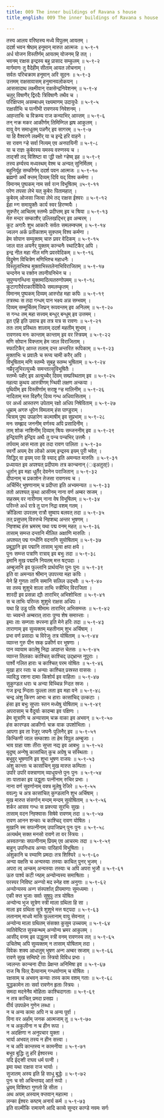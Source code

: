 ```yaml
---
title: 009 The inner buildings of Ravana s house
title_english: 009 The inner buildings of Ravana s house

---
```


<div class="audioEmbed"  caption="श्रीराम-हरिसीताराममूर्ति-घनपाठिभ्यां वचनम्" src="https://archive.org/download/Ramayana-recitation-Sriram-harisItArAmamUrti-Ghanapaati-v2/Kanda_5/Kanda_5_SK-009-The_inner_buildings_of_Ravana_s_house.mp3"></div>

तस्य आलय वरिष्ठस्य मध्ये विपुलम् आयतम् ।  
ददर्श भवन श्रेष्ठम् हनूमान् मारुत आत्मजः ॥ ५-९-१  
अर्ध योजन विस्तीर्णम् आयतम् योजनम् हि तत् ।  
भवनम् राक्षस इन्द्रस्य बहु प्रासाद सम्कुलम् ॥ ५-९-२  
मार्गमाणः तु वैदेहीम् सीताम् आयत लोचनाम् ।  
सर्वतः परिचक्राम हनूमान् अरि सूदनः ॥ ५-९-३  
उत्तमम् राक्षसावासम् हनुमानवलोकयन् ।  
आससादाथ लक्ष्मीवान् राक्षसेन्द्रनिवेशनम् ॥ ५-९-४  
चतुर् विषाणैर् द्विरदैः त्रिविषाणैः तथैव च ।  
परिक्षिप्तम् असम्बाधम् रक्ष्यमाणम् उदायुधैः ॥ ५-९-५  
राक्षसीभिः च पत्नीभी रावणस्य निवेशनम् ।  
आह्ऱ्ताभिः च विक्रम्य राज कन्याभिर् आव्ऱ्तम् ॥ ५-९-६  
तन् नक्र मकर आकीर्णम् तिमिम्गिल झष आकुलम् ।  
वायु वेग समाधूतम् पन्नगैर् इव सागरम् ॥ ५-९-७  
या हि वैश्वरणे लक्ष्मीर् या च इन्द्रे हरि वाहने ।  
सा रावण ग्ऱ्हे सर्वा नित्यम् एव अनपायिनी ॥ ५-९-८  
या च राज्ञः कुबेरस्य यमस्य वरुणस्य च ।  
ताद्ऱ्शी तद् विशिष्टा वा ऱ्द्धी रक्षो ग्ऱ्हेष्व् इह ॥ ५-९-९  
तस्य हर्म्यस्य मध्यस्थम् वेश्म च अन्यत् सुनिर्मितम् ।  
बहुनिर्यूह सम्कीर्णम् ददर्श पवन आत्मजः ॥ ५-९-१०  
ब्रह्मणो अर्थे क्ऱ्तम् दिव्यम् दिवि यद् विश्व कर्मणा ।  
विमानम् पुष्पकम् नाम सर्व रत्न विभूषितम् ॥५-९-११  
परेण तपसा लेभे यत् कुबेरः पितामहात् ।  
कुबेरम् ओजसा जित्वा लेभे तद् राक्षस ईश्वरः ॥ ५-९-१२  
ईहा म्ऱ्ग समायुक्तैः कार्य स्वर हिरण्मयैः ।  
सुक्ऱ्तैर् आचितम् स्तम्भैः प्रदीप्तम् इव च श्रिया ॥ ५-९-१३  
मेरु मन्दर सम्काशैर् उल्लिखद्भिर् इव अम्बरम् ।  
कूट अगारैः शुभ आकारैः सर्वतः समलम्क्ऱ्तम् ॥ ५-९-१४  
ज्वलन अर्क प्रतीकाशम् सुक्ऱ्तम् विश्व कर्मणा ।  
हेम सोपान सम्युक्तम् चारु प्रवर वेदिकम् ॥ ५-९-१५  
जाल वात अयनैर् युक्तम् कान्चनैः स्थाटिकैर् अपि ।  
इन्द्र नील महा नील मणि प्रवरवेदिकम् ॥ ५-९-१६  
विद्रुमेण विचित्रेण मणिभिश्च महाधनैः ।  
विस्तुलाभिश्च मुक्ताभिस्तलेनाभिविराजितम् ॥ ५-९-१७  
चन्दनेन च रक्तेन तपनीयनिभेन च ।  
सुपुण्यगन्धिना युक्तमादित्यतरुणोपमम् ॥ ५-९-१८  
कूटागारैर्वराकारैर्विविधैः समलम्कृतम् ।  
विमानम् पुष्पकम् दिव्यम् आरुरोह महा कपिः ॥ ५-९-१९  
तत्रस्थः स तदा गन्धम् पान भक्ष्य अन्न सम्भवम् ।  
दिव्यम् सम्मूर्चितम् जिघ्रन् रूपवन्तम् इव अनिलम् ॥ ५-९-२०  
स गन्धः तम् महा सत्त्वम् बन्धुर् बन्धुम् इव उत्तमम् ।  
इत एहि इति उवाच इव तत्र यत्र स रावणः ॥ ५-९-२१  
ततः ताम् प्रस्थितः शालाम् ददर्श महतीम् शुभाम् ।  
रावणस्य मनः कान्ताम् कान्ताम् इव वर स्त्रियम् ॥ ५-९-२२  
मणि सोपान विक्ऱ्ताम् हेम जाल विराजिताम् ।  
स्फाटिकैर् आव्ऱ्त तलाम् दन्त अन्तरित रूपिकाम् ॥ ५-९-२३  
मुक्ताभिः च प्रवालैः च रूप्य चामी करैर् अपि ।  
विभूषिताम् मणि स्तम्भैः सुबहु स्तम्भ भूषिताम् ॥ ५-९-२४  
नम्रैरृजुभिरत्युच्चैः समन्तात्सुविभूषितैः ।  
स्तम्भैः पक्षैर् इव अत्युच्चैर् दिवम् सम्प्रस्थिताम् इव ॥ ५-९-२५  
महत्या कुथय आस्त्रीणम् प्ऱ्थिवी लक्षण अन्कया ।  
पृथिवीम् इव विस्तीर्णाम् सराष्ट्र ग्ऱ्ह मालिनीम् ॥ ५-९-२६  
नादिताम् मत्त विहगैर् दिव्य गन्ध अधिवासिताम् ।  
पर अर्ध्य आस्तरण उपेताम् रक्षो अधिप निषेविताम् ॥ ५-९-२७  
धूम्राम् अगरु धूपेन विमलाम् हंस पाण्डुराम् ।  
चित्राम् पुष्प उपहारेण कल्माषीम् इव सुप्रभाम् ॥ ५-९-२८  
मनः सम्ह्लाद जननीम् वर्णस्य अपि प्रसादिनीम् ।  
ताम् शोक नाशिनीम् दिव्याम् श्रियः सम्जननीम् इव ॥ ५-९-२९  
इन्द्रियाणि इन्द्रिय अर्थैः तु पन्च पन्चभिर् उत्तमैः ।  
तर्पयाम् आस माता इव तदा रावण पालिता ॥ ५-९-३०  
स्वर्गो अयम् देव लोको अयम् इन्द्रस्य इयम् पुरी भवेत् ।  
सिद्धिर् वा इयम् परा हि स्याद् इति अमन्यत मारुतिः ॥ ५-९-३१  
प्रध्यायत इव अपश्यत् प्रदीपामः तत्र कान्चनान् (ःइअतुस्!)।  
धूर्तान् इव महा धूर्तैर् देवनेन पराजितान् ॥ ५-९-३२  
दीपानाम् च प्रकाशेन तेजसा रावणस्य च ।  
अर्चिर्भिर् भूषणानाम् च प्रदीप्ता इति अभ्यमन्यत ॥ ५-९-३३  
ततो अपश्यत् कुथा आसीनम् नाना वर्ण अम्बर स्रजम् ।  
सहस्रम् वर नारीणाम् नाना वेष विभूषितम् ॥ ५-९-३४  
परिव्ऱ्त्ते अर्ध रात्रे तु पान निद्रा वशम् गतम् ।  
क्रीडित्वा उपरतम् रात्रौ सुष्वाप बलवत् तदा ॥ ५-९-३५  
तत् प्रसुप्तम् विरुरुचे निह्शब्द अन्तर भूषणम् ।  
निह्शब्द हंस भ्रमरम् यथा पद्म वनम् महत् ॥ ५-९-३६  
तासाम् सम्व्ऱ्त दन्तानि मीलित अक्षाणि मारुतिः ।  
अपश्यत् पद्म गन्धीनि वदनानि सुयोषिताम् ॥ ५-९-३७  
प्रबुद्धानि इव पद्मानि तासाम् भूत्वा क्षपा क्षये ।  
पुनः सम्व्ऱ्त पत्राणि रात्राव् इव बभुः तदा ॥ ५-९-३८  
इमानि मुख पद्मानि नियतम् मत्त षट्पदाः ।  
अम्बुजानि इव फुल्लानि प्रार्थयन्ति पुनः पुनः ॥ ५-९-३९  
इति वा अमन्यत श्रीमान् उपपत्त्या महा कपिः ।  
मेने हि गुणतः तानि समानि सलिल उद्भवैः ॥ ५-९-४०  
सा तस्य शुशुभे शाला ताभिः स्त्रीभिर् विराजिता ।  
शारदी इव प्रसन्ना द्यौः ताराभिर् अभिशोभिता ॥ ५-९-४१  
स च ताभिः परिव्ऱ्तः शुशुभे राक्षस अधिपः ।  
यथा हि उडु पतिः श्रीमामः ताराभिर् अभिसम्व्ऱ्तः ॥ ५-९-४२  
याः च्यवन्ते अम्बरात् ताराः पुण्य शेष समाव्ऱ्ताः ।  
इमाः ताः सम्गताः क्ऱ्त्स्ना इति मेने हरिः तदा ॥ ५-९-४३  
ताराणाम् इव सुव्यक्तम् महतीनाम् शुभ अर्चिषाम् ।  
प्रभा वर्ण प्रसादाः च विरेजुः तत्र योषिताम् ॥ ५-९-४४  
व्याव्ऱ्त्त गुरु पीन स्रक् प्रकीर्ण वर भूषणाः ।  
पान व्यायाम कालेषु निद्रा अपह्ऱ्त चेतसः ॥ ५-९-४५  
व्याव्ऱ्त्त तिलकाः काश्चित् काश्चिद् उद्भ्रान्त नूपुराः ।  
पार्श्वे गलित हाराः च काश्चित् परम योषितः ॥ ५-९-४६  
मुखा हार व्ऱ्ताः च अन्याः काश्चित् प्रस्रस्त वाससः ।  
व्याविद्ध रशना दामाः किशोर्य इव वाहिताः ॥ ५-९-४७  
सुकुण्डल धराः च अन्या विच्चिन्न म्ऱ्दित स्रजः ।  
गज इन्द्र म्ऱ्दिताः फुल्ला लता इव महा वने ॥ ५-९-४८  
चन्द्र अंशु किरण आभाः च हाराः कासांचिद् उत्कटाः ।  
हंसा इव बभुः सुप्ताः स्तन मध्येषु योषिताम् ॥ ५-९-४९  
अपरासाम् च वैदूर्याः कादम्बा इव पक्षिणः ।  
हेम सूत्राणि च अन्यासाम् चक्र वाका इव अभवन् ॥ ५-९-५०  
हंस कारण्डव आकीर्णाः चक्र वाक उपशोभिताः ।  
आपगा इव ता रेजुर् जघनैः पुलिनैर् इव ॥ ५-९-५१  
किन्किणी जाल सम्काशाः ता हेम विपुल अम्बुजाः ।  
भाव ग्राहा यशः तीराः सुप्ता नद्य इव आबभुः ॥ ५-९-५२  
मृदुष्व् अन्गेषु कासांचित् कुच अग्रेषु च संस्थिताः ।  
बभूवुर् भूषणानि इव शुभा भूषण राजयः ॥ ५-९-५३  
अंशु कान्ताः च कासांचिन् मुख मारुत कम्पिताः ।  
उपरि उपरि वक्त्राणाम् व्याधूयन्ते पुनः पुनः ॥ ५-९-५४  
ताः पाताका इव उद्धूताः पत्नीनाम् रुचिर प्रभाः ।  
नाना वर्ण सुवर्णानाम् वक्त्र मूलेषु रेजिरे ॥ ५-९-५५  
ववल्गुः च अत्र कासांचित् कुण्डलानि शुभ अर्चिषाम् ।  
मुख मारुत संसर्गान् मन्दम् मन्दम् सुयोषिताम् ॥ ५-९-५६  
शर्कर आसव गन्धः स प्रक्ऱ्त्या सुरभिः सुखः ।  
तासाम् वदन निह्श्वासः सिषेवे रावणम् तदा ॥ ५-९-५७  
रावण आनन शन्काः च काश्चिद् रावण योषितः ।  
मुखानि स्म सपत्नीनाम् उपाजिघ्रन् पुनः पुनः ॥ ५-९-५८  
अत्यर्थम् सक्त मनसो रावणे ता वर स्त्रियः ।  
अस्वतन्त्राः सपत्नीनाम् प्रियम् एव आचरमः तदा ॥ ५-९-५९  
बाहून् उपनिधाय अन्याः पारिहार्य विभूषिताः ।  
अंशुकानि च रम्याणि प्रमदाः तत्र शिश्यिरे ॥ ५-९-६०  
अन्या वक्षसि च अन्यस्याः तस्याः काचित् पुनर् भुजम् ।  
अपरा त्व् अन्कम् अन्यस्याः तस्याः च अपि अपरा भुजौ ॥ ५-९-६१  
ऊरु पार्श्व कटी प्ऱ्ष्ठम् अन्योन्यस्य समाश्रिताः ।  
परस्पर निविष्ट अन्ग्यो मद स्नेह वश अनुगाः ॥ ५-९-६२  
अन्योन्यस्य अन्ग संस्पर्शात् प्रीयमाणाः सुमध्यमाः ।  
एकी क्ऱ्त भुजाः सर्वाः सुषुपुः तत्र योषितः  
अन्योन्य भुज सूत्रेण स्त्री माला ग्रथिता हि सा ।  
माला इव ग्रथिता सूत्रे शुशुभे मत्त षट्पदा ॥ ५-९-६३  
लतानाम् माधवे मासि फुल्लानाम् वायु सेवनात् ।  
अन्योन्य माला ग्रथितम् संसक्त कुसुम उच्चयम् ॥ ५-९-६४  
व्यतिवेष्टित सुस्कन्थम् अन्योन्य भ्रमर आकुलम् ।  
आसीद् वनम् इव उद्धूतम् स्त्री वनम् रावणस्य तत् ॥ ५-९-६५  
उचितेष्व् अपि सुव्यक्तम् न तासाम् योषिताम् तदा ।  
विवेकः शक्य आधातुम् भूषण अन्ग अम्बर स्रजाम् ॥ ५-९-६६  
रावणे सुख सम्विष्टे ताः स्त्रियो विविध प्रभाः ।  
ज्वलन्तः कान्चना दीपाः प्रेक्षन्त अनिमिषा इव ॥ ५-९-६७  
राज ऱ्षि पित्ऱ् दैत्यानाम् गन्धर्वाणाम् च योषितः ।  
रक्षसाम् च अभवन् कन्याः तस्य काम वशम् गताः ॥ ५-९-६८  
युद्धकामेन ताः सर्वा रावणेन हृताः स्त्रियः ।  
समदा मदनेनैव मोहिताः काश्चिदागताः ॥ ५-९-६९  
न तत्र काचित् प्रमदा प्रसह्य ।  
वीर्य उपपन्नेन गुणेन लब्धा ।  
न च अन्य कामा अपि न च अन्य पूर्वा ।  
विना वर अर्हाम् जनक आत्मजाम् तु ॥ ५-९-७०  
न च अकुलीना न च हीन रूपा ।  
न अदक्षिणा न अनुपचार युक्ता ।  
भार्या अभवत् तस्य न हीन सत्त्वा ।  
न च अपि कान्तस्य न कामनीया ॥ ५-९-७१  
बभूव बुद्धिः तु हरि ईश्वरस्य ।  
यदि ईद्ऱ्शी राघव धर्म पत्नी ।  
इमा यथा राक्षस राज भार्याः ।  
सुजातम् अस्य इति हि साधु बुद्धेः ॥ ५-९-७२  
पुनः च सो अचिन्तयद् आर्त रूपो ।  
ध्रुवम् विशिष्टा गुणतो हि सीता ।  
अथ अयम् अस्याम् क्ऱ्तवान् महात्मा ।  
लन्का ईश्वरः कष्टम् अनार्य कर्म ॥ ५-९-७३  
इति वाल्मीकि रामायणे आदि काव्ये सुन्दर काण्डे नवमः सर्गः